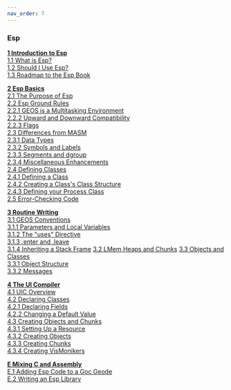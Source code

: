 ```yaml
---
nav_order: 7
---
```

### Esp

**[1 Introduction to Esp](Esp/eintro.md#1-introduction-to-esp)**  
    [1.1 What is Esp?](Esp/eintro.md#1.1-what-is-esp)  
    [1.2 Should I Use Esp?](Esp/eintro.md#12-should-i-use-esp)  
    [1.3 Roadmap to the Esp Book](Esp/eintro.md#13-roadmap-to-the-esp-book)  

**[2 Esp Basics](Esp/ebasics.md)**  
    [2.1 The Purpose of Esp](Esp/ebasics.md#21-the-purpose-of-esp)  
    [2.2 Esp Ground Rules](Esp/ebasics.md#22-esp-ground-rules)  
      [2.2.1 GEOS is a Multitasking Environment](Esp/ebasics.md#221-geos-is-a-multitasking-environment)  
      [2.2.2 Upward and Downward Compatibility](Esp/ebasics.md#222-upward-and-downward-compatibility)  
      [2.2.3 Flags](Esp/ebasics.md#223-flags)  
    [2.3 Differences from MASM](Esp/ebasics.md#23-differences-from-masm)  
      [2.3.1 Data Types](Esp/ebasics.md#231-data-types)  
      [2.3.2 Symbols and Labels](Esp/ebasics.md#232-symbols-and-labels)  
      [2.3.3 Segments and dgroup](Esp/ebasics.md#233-segments-and-dgroup)  
      [2.3.4 Miscellaneous Enhancements](Esp/ebasics.md#234-miscellaneous-enhancements)  
    [2.4 Defining Classes](Esp/ebasics.md#24-defining-classes)  
      [2.4.1 Defining a Class](Esp/ebasics.md#241-defining-a-class)  
      [2.4.2 Creating a Class's Class Structure](Esp/ebasics.md#242-creating-a-classs-class-structure)  
      [2.4.3 Defining your Process Class](Esp/ebasics.md#243-defining-your-process-class)  
    [2.5 Error-Checking Code](Esp/ebasics.md#25-error-checking-code)  

**[3 Routine Writing](Esp/erout.md)**  
    [3.1 GEOS Conventions](Esp/erout.md#31-geos-convetions)  
      [3.1.1 Parameters and Local Variables](Esp/erout.md#311-parameters-and-local-variables)  
      [3.1.2 The "uses" Directive](Esp/erout.md#312-the-uses-directives)  
      [3.1.3 .enter and .leave](Esp/erout.md#313-enter-and-leave)  
      [3.1.4 Inheriting a Stack Frame](Esp/erout.md#314-inheriting-a-stack-frame)
    [3.2 LMem Heaps and Chunks](Esp/erout.md#32-lmem-heaps-and-chunks)
    [3.3 Objects and Classes](Esp/erout.md#33-objects-and-classes)  
      [3.3.1 Object Structure](Esp/erout.md#331-object-structure)  
      [3.3.2 Messages](Esp/erout.md#332-messages)  

**[4 The UI Compiler](Esp/euic.md)**  
    [4.1 UIC Overview](Esp/euic.md#41-uic-overview)  
    [4.2 Declaring Classes](Esp/euic.md#42-declaring-classes)  
      [4.2.1 Declaring Fields](Esp/euic.md#421-declaring-fields)  
      [4.2.2 Changing a Default Value](Esp/euic.md#422-changing-a-default-value)  
    [4.3 Creating Objects and Chunks](Esp/euic.md#43-creating-objects-and-chunks)  
      [4.3.1 Setting Up a Resource](Esp/euic.md#431-setting-up-a-resource)  
      [4.3.2 Creating Objects](Esp/euic.md#432-creating-objects)  
      [4.3.3 Creating Chunks](Esp/euic.md#433-creating-chunks)  
      [4.3.4 Creating VisMonikers](Esp/euic.md#434-creating-vismonikers)  

**[E Mixing C and Assembly](Esp/emixing.md)**  
    [E.1 Adding Esp Code to a Goc Geode](Esp/emixing.md#e1-adding-esp-code-to-a-goc-geode)  
    [E.2 Writing an Esp Library](Esp/emixing.md#e2-writing-an-esp-library)  
